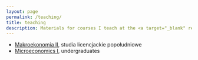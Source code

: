 ```yaml
---
layout: page
permalink: /teaching/
title: teaching
description: Materials for courses I teach at the <a target="_blank" rel="noopener noreferrer" href="http://www.sgh.waw.pl" title="SGH">SGH Warsaw School of Economics</a>.
---
```




<ul class="fa-ul">

<li>
  <i class="fas fa-book"></i> <a rel="noopener noreferrer" href="{{ '/teaching/makroekonomia2/' | prepend: site.baseurl | prepend: site.url }}">Makroekonomia II</a>, studia licencjackie popołudniowe
</li>

<li>
  <i class="fas fa-book"></i> <a rel="noopener noreferrer" href="{{ '/teaching/microeconomics1/' | prepend: site.baseurl | prepend: site.url }}">Microeconomics I</a>, undergraduates
</li>

</ul>


<!--
{% for project in site.teaching %}

{% if project.redirect %}
<div class="project">
    <div class="thumbnail">
        <a href="{{ project.redirect }}" target="_blank">
        {% if project.img %}
        <img class="thumbnail" src="{{ project.img | prepend: site.baseurl | prepend: site.url }}"/>
        {% else %}
        <div class="thumbnail blankbox"></div>
        {% endif %}    
        <span>
            <h1>{{ project.title }}</h1>
            <br/>
            <p>{{ project.description }}</p>
        </span>
        </a>
    </div>
</div>
{% else %}

<div class="project ">
    <div class="thumbnail">
        <a href="{{ project.url | prepend: site.baseurl | prepend: site.url }}">
        {% if project.img %}
        <img class="thumbnail" src="{{ project.img | prepend: site.baseurl | prepend: site.url }}"/>
        {% else %}
        <div class="thumbnail blankbox"></div>
        {% endif %}    
        <span>
            <h1>{{ project.title }}</h1>
            <br/>
            <p>{{ project.description }}</p>
        </span>
        </a>
    </div>
</div>

{% endif %}

{% endfor %}


<br/>

<br/><br/><br/><br/><br/><br/><br/><br/>



#### **winter semester 2018/2019**
<ul class="fa-ul">
<li>
<i class="fas fa-book"></i> Macroeconomics II (tutorials), BA, full-time studies (in Polish)
</li>
</ul>


#### **winter semester 2018/2019**
<ul class="fa-ul">
<li>
  <i class="fas fa-book"></i> Macroeconomics II (tutorials), BA, full-time studies (in Polish)     
</li>  
<li>
  <i class="fas fa-book"></i> Macroeconomics II (tutorials), BA, part-time studies (in Polish)
</li>
</ul>

#### **summer semester 2017/2018**

<ul class="fa-ul">
<li>
<i class="fas fa-book"></i> Microeconomics II (tutorials), BA, full-time studies (in English)
</li>
</ul>
-->
